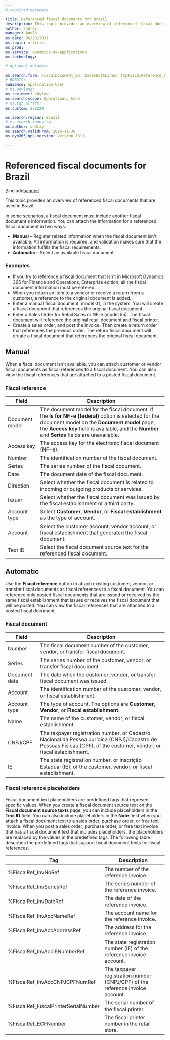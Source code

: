```yaml
---
# required metadata

title: Referenced fiscal documents for Brazil
description: This topic provides an overview of referenced fiscal documents that are used in Brazil.
author: sndray
manager: AnnBe
ms.date: 06/20/2017
ms.topic: article
ms.prod: 
ms.service: dynamics-ax-applications
ms.technology: 

# optional metadata

ms.search.form: FiscalDocument_BR, SalesEditLines, TmpFiscalReference_BR
# ROBOTS: 
audience: Application User
# ms.devlang: 
ms.reviewer: shylaw
ms.search.scope: Operations, Core
# ms.tgt_pltfrm: 
ms.custom: 270224

ms.search.region: Brazil
# ms.search.industry: 
ms.author: sndray
ms.search.validFrom: 2016-11-30
ms.dyn365.ops.version: Version 1611

---
```


# Referenced fiscal documents for Brazil

[!include[banner](../includes/banner.md)]


This topic provides an overview of referenced fiscal documents that are used in Brazil.

In some scenarios, a fiscal document must include another fiscal document's information. You can attach the information for a referenced fiscal document in two ways:

-   **Manual** – Register related information when the fiscal document isn't available. All information is required, and validation makes sure that the information fulfills the fiscal requirements.
-   **Automatic** – Select an available fiscal document.

### Examples

-   If you try to reference a fiscal document that isn't in Microsoft Dynamics 365 for Finance and Operations, Enterprise edition, all the fiscal document information must be entered.
-   When you return an item to a vendor or receive a return from a customer, a reference to the original document is added.
-   Enter a manual fiscal document, model 01, in the system. You will create a fiscal document that references the original fiscal document.
-   Enter a Sales Order for Retail Sales or NF-e (model 55). The fiscal document will reference the original retail document and fiscal printer.
-   Create a sales order, and post the invoice. Then create a return order that references the previous order. The return fiscal document will create a fiscal document that references the original fiscal document.

## Manual
When a fiscal document isn't available, you can attach customer or vendor fiscal documents as fiscal references to a fiscal document. You can also view the fiscal references that are attached to a posted fiscal document.

### Fiscal reference

| Field          | Description                                                                                                                                                                                                                                             |
|----------------|---------------------------------------------------------------------------------------------------------------------------------------------------------------------------------------------------------------------------------------------------------|
| Document model | The document model for the fiscal document. If the **Is for NF-e (federal)** option is selected for the document model on the **Document model** page, the **Access key** field is available, and the **Number** and **Series** fields are unavailable. |
| Access key     | The access key for the electronic fiscal document (NF-e).                                                                                                                                                                                               |
| Number         | The identification number of the fiscal document.                                                                                                                                                                                                       |
| Series         | The series number of the fiscal document.                                                                                                                                                                                                               |
| Date           | The document date of the fiscal document.                                                                                                                                                                                                               |
| Direction      | Select whether the fiscal document is related to incoming or outgoing products or services.                                                                                                                                                             |
| Issuer         | Select whether the fiscal document was issued by the fiscal establishment or a third party.                                                                                                                                                             |
| Account type   | Select **Customer**, **Vendor**, or **Fiscal establishment** as the type of account.                                                                                                                                                                    |
| Account        | Select the customer account, vendor account, or fiscal establishment that generated the fiscal document.                                                                                                                                                |
| Text ID        | Select the fiscal document source text for the referenced fiscal document.                                                                                                                                                                              |

## Automatic
Use the **Fiscal reference** button to attach existing customer, vendor, or transfer fiscal documents as fiscal references to a fiscal document. You can reference only posted fiscal documents that are issued or received by the same fiscal establishment that issues or receives the fiscal document that will be posted. You can view the fiscal references that are attached to a posted fiscal document.

### Fiscal document

| Field         | Description                                                                                                                                                           |
|---------------|-----------------------------------------------------------------------------------------------------------------------------------------------------------------------|
| Number        | The fiscal document number of the customer, vendor, or transfer fiscal document.                                                                                      |
| Series        | The series number of the customer, vendor, or transfer fiscal document.                                                                                               |
| Document date | The date when the customer, vendor, or transfer fiscal document was issued.                                                                                           |
| Account       | The identification number of the customer, vendor, or fiscal establishment.                                                                                           |
| Account type  | The type of account. The options are **Customer**, **Vendor**, or **Fiscal establishment**.                                                                           |
| Name          | The name of the customer, vendor, or fiscal establishment.                                                                                                            |
| CNPJ/CPF      | The taxpayer registration number, or Cadastro Nacional da Pessoa Jurídica (CNPJ)/Cadastro de Pessoas Físicas (CPF), of the customer, vendor, or fiscal establishment. |
| IE            | The state registration number, or Inscrição Estadual (IE), of the customer, vendor, or fiscal establishment.                                                          |

### Fiscal reference placeholders

Fiscal document text placeholders are predefined tags that represent specific values. When you create a fiscal document source text on the **Fiscal document source texts** page, you can include placeholders in the **Text ID** field. You can also include placeholders in the **Note** field when you attach a fiscal document text to a sales order, purchase order, or free text invoice. When you post a sales order, purchase order, or free text invoice that has a fiscal document text that includes placeholders, the placeholders are replaced by the values in the predefined tags. The following table describes the predefined tags that support fiscal document texts for fiscal references.

| Tag                                   | Description                                                                   |
|---------------------------------------|-------------------------------------------------------------------------------|
| %FiscalRef\_InvNoRef                  | The number of the reference invoice.                                          |
| %FiscalRef\_InvSeriesRef              | The series number of the reference invoice.                                   |
| %FiscalRef\_InvDateRef                | The date of the reference invoice.                                            |
| %FiscalRef\_InvAccNameRef             | The account name for the reference invoice.                                   |
| %FiscalRef\_InvAccAddressRef          | The address for the reference invoice.                                        |
| %FiscalRef\_InvAccIENumberRef         | The state registration number (IE) of the reference invoice account.          |
| %FiscalRef\_InvAccCNPJCPFNumRef       | The taxpayer registration number (CNPJ/CPF) of the reference invoice account. |
| %FiscalRef\_FiscalPrinterSerialNumber | The serial number of the fiscal printer.                                      |
| %FiscalRef\_ECFNumber                 | The fiscal printer number in the retail store.                                |





